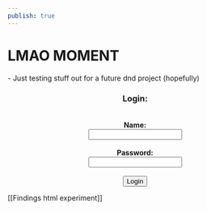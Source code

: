 ```yaml
---
publish: true
---
```


<h1>LMAO MOMENT</h1>
- Just testing stuff out for a future dnd project (hopefully)
<center>
	<label for="name">
		<h3>Login:</h3>
	</label>
</center>
<br>
<center>
	<b>Name:</b>
</center>

<center>
	<input id="name">
</center>
<br>
<center>
	<label for="pass">
		<b>Password:</b>
	</label>
</center>

<center>
	<input id="pass">
</center>
<br>
<center>
	<button onclick = "checkName()">Login</button>
</center>

[[Findings html experiment]]

<script type="text/javascript">
function checkName() {
  let name = document.getElementById("name").value;

  if(name == "walnuts") {
    alert("Name is " + name + " ain't that flippin cray cray dawg?");
  } else {
    alert("Name ain't right dawg");
  }
}
</script>
